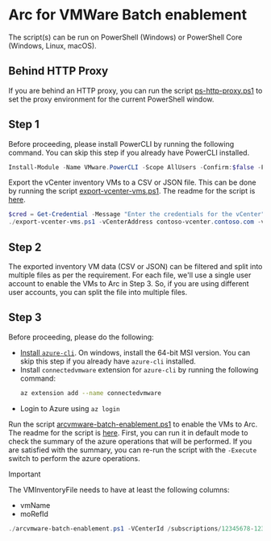 # Arc for VMWare Batch enablement

The script(s) can be run on PowerShell (Windows) or PowerShell Core (Windows, Linux, macOS).

## Behind HTTP Proxy

If you are behind an HTTP proxy, you can run the script [ps-http-proxy.ps1](./ps-http-proxy.ps1) to set the proxy environment for the current PowerShell window.

## Step 1

Before proceeding, please install PowerCLI by running the following command. You can skip this step if you already have PowerCLI installed.

```powershell
Install-Module -Name VMware.PowerCLI -Scope AllUsers -Confirm:$false -Force
```

Export the vCenter inventory VMs to a CSV or JSON file. This can be done by running the script [export-vcenter-vms.ps1](./export-vcenter-vms.ps1). The readme for the script is [here](./export-vcenter-vms.md).

```powershell
$cred = Get-Credential -Message "Enter the credentials for the vCenter"
./export-vcenter-vms.ps1 -vCenterAddress contoso-vcenter.contoso.com -vCenterCredential $cred
```

## Step 2

The exported inventory VM data (CSV or JSON) can be filtered and split into multiple files as per the requirement. For each file, we'll use a single user account to enable the VMs to Arc in Step 3. So, if you are using different user accounts, you can split the file into multiple files.

## Step 3

Before proceeding, please do the following:

- [Install `azure-cli`](https://docs.microsoft.com/en-us/cli/azure/install-azure-cli). On windows, install the 64-bit MSI version. You can skip this step if you already have `azure-cli` installed.
- Install `connectedvmware` extension for `azure-cli` by running the following command:
    ```bash
    az extension add --name connectedvmware
    ```
- Login to Azure using `az login`

Run the script [arcvmware-batch-enablement.ps1](./arcvmware-batch-enablement.ps1) to enable the VMs to Arc. The readme for the script is [here](./arcvmware-batch-enablement.md).
First, you can run it in default mode to check the summary of the azure operations that will be performed. If you are satisfied with the summary, you can re-run the script with the `-Execute` switch to perform the azure operations.

> [!IMPORTANT]
> The VMInventoryFile needs to have at least the following columns:
> - vmName
> - moRefId

```powershell
./arcvmware-batch-enablement.ps1 -VCenterId /subscriptions/12345678-1234-1234-1234-1234567890ab/resourceGroups/contoso-rg/providers/Microsoft.ConnectedVMwarevSphere/vcenters/contoso-vcenter -EnableGuestManagement -VMInventoryFile vms.json
```